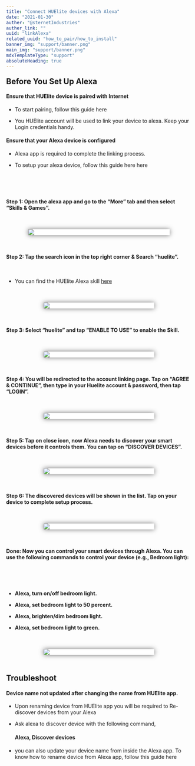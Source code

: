 ```yaml
---
title: "Connect HUElite devices with Alexa"
date: "2021-01-30"
auther: "@sternetIndustries"
auther_link: ""
uuid: "linkAlexa"
related_uuid: "how_to_pair/how_to_install"
banner_img: "support/banner.png"
main_img: "support/banner.png"
mdxTemplateType: "support"
absoluteHeading: true
---
```


<NoteBox color="#76D7C4">

<h2 style="margin-top:20px;">Before You Set Up Alexa</h2>

<h4 style={{ marginTop: 20, fontFamily:"Ubuntu" }}>Ensure that HUElite device is paired with Internet</h4>
<ul>
  <li>
    <p style={{ marginTop:15 }}>
    To start pairing, follow this guide <Link to="/support/how_to_pair">here</Link>
    </p>
  </li>
  <li>
    <p style={{ marginTop:15 }}>
    You HUElite account will be used to link your device to alexa. Keep your Login credentials handy.
    </p>
  </li>
</ul>
<h4 style={{ marginTop: 20, fontFamily:"Ubuntu" }}>Ensure that your Alexa device is configured</h4>
  <ul>
  <li>
    <p style={{ marginTop:15 }}>
      Alexa app is required to complete the linking process.
    </p>
  </li>
  <li>
    <p style={{ marginTop:15 }}>
      To setup your alexa device, follow this guide here <Link to="https://www.hellotech.com/guide/for/how-to-set-up-alexa-on-echo">here</Link>
    </p>
  </li>
</ul>

</NoteBox>

<p>&nbsp;</p>
<p>&nbsp;</p>

#### <step>Step 1:</step> Open the alexa app and go to the “More” tab and then select “Skills & Games”.

<div style="display:flex; flex-direction:row; flex:1; justify-content:space-evenly; margin:50px 0px;">
  <div style="width:40vw; max-width:400px; background-color:#ffffff; box-shadow:0px 0px 13px 0px rgba(64,64,64,0.75);">
        <img src="./step1.png" style=""/>
  </div>
</div>

#### <step>Step 2:</step> Tap the search icon in the top right corner & Search “huelite”.

<p>&nbsp;</p>

- You can find the HUElite Alexa skill [here](https://www.amazon.in/Sternet-Industries-India-PvtLtd/dp/B09232RPS3/ref=sr_1_1?crid=27RSQCGYCBUSO&dchild=1&keywords=huelite+smart+home&qid=1620464925&s=digital-skills&sprefix=huelite%2Calexaskills%2C293&sr=1-1)

<div style="display:flex; flex-direction:row; flex:1; justify-content:space-evenly; margin:50px 0px;">
  <div style="width:40vw; max-width:300px; background-color:#ffffff; box-shadow:0px 0px 13px 0px rgba(64,64,64,0.75);">
        <img src="./step2.png" style=""/>
  </div>
</div>

#### <step>Step 3:</step> Select “huelite” and tap “ENABLE TO USE” to enable the Skill.

<div style="display:flex; flex-direction:row; flex:1; justify-content:space-evenly; margin:50px 0px;">
  <div style="width:40vw; max-width:300px; background-color:#ffffff; box-shadow:0px 0px 13px 0px rgba(64,64,64,0.75);">
        <img src="./step3.png" style=""/>
  </div>
</div>

#### <step>Step 4:</step> You will be redirected to the account linking page. Tap on “AGREE & CONTINUE”, then type in your Huelite account & password, then tap “LOGIN”.

<div style="display:flex; flex-direction:row; flex:1; justify-content:space-evenly; margin:50px 0px;">
  <div style="width:40vw; max-width:300px; background-color:#ffffff; box-shadow:0px 0px 13px 0px rgba(64,64,64,0.75);">
        <img src="./step4.png" style=""/>
  </div>
</div>

#### <step>Step 5:</step> Tap on close icon, now Alexa needs to discover your smart devices before it controls them. You can tap on “DISCOVER DEVICES”.

<div style="display:flex; flex-direction:row; flex:1; justify-content:space-evenly; margin:50px 0px;">
  <div style="width:40vw; max-width:300px; background-color:#ffffff; box-shadow:0px 0px 13px 0px rgba(64,64,64,0.75);">
        <img src="./step5.png" style=""/>
  </div>
</div>

#### <step>Step 6:</step> The discovered devices will be shown in the list. Tap on your device to complete setup process.

<div style="display:flex; flex-direction:row; flex:1; justify-content:space-evenly; margin:50px 0px;">
  <div style="width:40vw; max-width:300px; background-color:#ffffff; box-shadow:0px 0px 13px 0px rgba(64,64,64,0.75);">
        <img src="./step6.png" style=""/>
  </div>
</div>

#### <step>Done:</step> Now you can control your smart devices through Alexa. You can use the following commands to control your device (e.g., Bedroom light):

<p>&nbsp;</p>
<p>&nbsp;</p>

- **Alexa, turn on/off bedroom light.**

- **Alexa, set bedroom light to 50 percent.**

- **Alexa, brighten/dim bedroom light.**

- **Alexa, set bedroom light to green.**

<div style="display:flex; flex-direction:row; flex:1; justify-content:space-evenly; margin:50px 0px;">
  <div style="width:40vw; max-width:300px; background-color:#ffffff; box-shadow:0px 0px 13px 0px rgba(64,64,64,0.75);">
        <img src="./step7.png" style=""/>
  </div>
</div>

<NoteBox >
  <h2 style="margin:20px 0px;">Troubleshoot</h2>
  <h4 style={{ marginTop: 10 }}>Device name not updated after changing the name from HUElite app.</h4>
  <ul>
    <li>
      <p style={{ marginTop:15 }}>
        Upon renaming device from HUElite app you will be required to Re-discover devices from your Alexa
      </p>
    </li>
      <li>
      <p style={{ marginTop:15 }}>
        Ask alexa to discover device with the following command, <h4>Alexa, Discover devices</h4>
      </p>
    </li>
      <li>
      <p style={{ marginTop:15 }}>
        you can also update your device name from inside the Alexa app. To know how to rename device from Alexa app, follow this guide <Link to="https://www.amazon.in/gp/help/customer/display.html?nodeId=GSH36WER6NKGTFXS" >here</Link>
      </p>
    </li>
  </ul>
</NoteBox>
